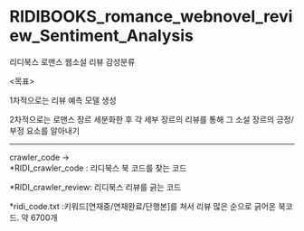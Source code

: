 # RIDIBOOKS_romance_webnovel_review_Sentiment_Analysis
리디북스 로맨스 웹소설 리뷰 감성분류

<목표>

1차적으로는 리뷰 예측 모델 생성

2차적으로는 로맨스 장르 세분화한 후 각 세부 장르의 리뷰를 통해 그 소설 장르의 긍정/부정 요소를 알아내기 

-----------------------------------------------------------------------------------------------------------
crawler_code
->  
*RIDI_crawler_code : 리디북스 북 코드를 찾는 코드

*RIDI_crawler_review: 리디북스 리뷰를 긁는 코드

*ridi_code.txt :키워드[연재중/연재완료/단행본]를 쳐서 리뷰 많은 순으로 긁어온 북코드. 약 6700개

